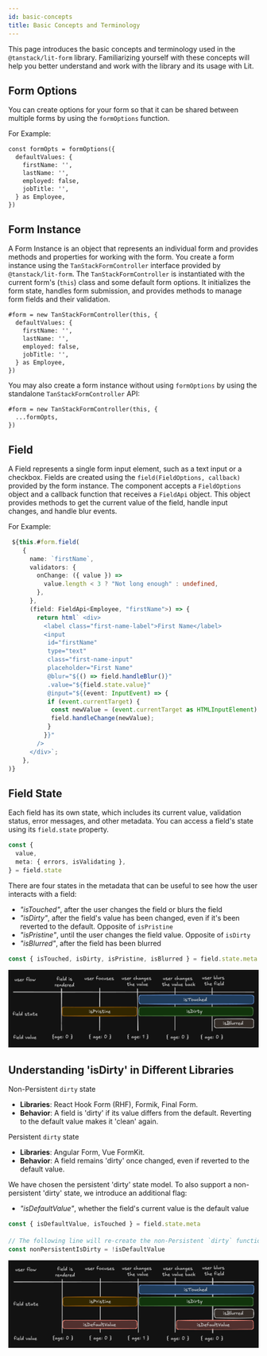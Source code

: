 ```yaml
---
id: basic-concepts
title: Basic Concepts and Terminology
---
```


This page introduces the basic concepts and terminology used in the `@tanstack/lit-form` library. Familiarizing yourself with these concepts will help you better understand and work with the library and its usage with Lit.

## Form Options

You can create options for your form so that it can be shared between multiple forms by using the `formOptions` function.

For Example:

```tsx
const formOpts = formOptions({
  defaultValues: {
    firstName: '',
    lastName: '',
    employed: false,
    jobTitle: '',
  } as Employee,
})
```

## Form Instance

A Form Instance is an object that represents an individual form and provides methods and properties for working with the form. You create a form instance using the `TanStackFormController` interface provided by `@tanstack/lit-form`. The `TanStackFormController` is instantiated with the current form's (`this`) class and some default form options. It initializes the form state, handles form submission, and provides methods to manage form fields and their validation.

```tsx
#form = new TanStackFormController(this, {
  defaultValues: {
    firstName: '',
    lastName: '',
    employed: false,
    jobTitle: '',
  } as Employee,
})
```

You may also create a form instance without using `formOptions` by using the standalone `TanStackFormController` API:

```tsx
#form = new TanStackFormController(this, {
  ...formOpts,
})
```

## Field

A Field represents a single form input element, such as a text input or a checkbox. Fields are created using the `field(FieldOptions, callback)` provided by the form instance. The component accepts a `FieldOptions` object and a callback function that receives a `FieldApi` object. This object provides methods to get the current value of the field, handle input changes, and handle blur events.

For Example:

```ts
 ${this.#form.field(
    {
      name: `firstName`,
      validators: {
        onChange: ({ value }) =>
          value.length < 3 ? "Not long enough" : undefined,
        },
      },
      (field: FieldApi<Employee, "firstName">) => {
        return html` <div>
          <label class="first-name-label">First Name</label>
          <input
           id="firstName"
           type="text"
           class="first-name-input"
           placeholder="First Name"
           @blur="${() => field.handleBlur()}"
           .value="${field.state.value}"
           @input="${(event: InputEvent) => {
           if (event.currentTarget) {
            const newValue = (event.currentTarget as HTMLInputElement).value;
            field.handleChange(newValue);
           }
          }}"
        />
      </div>`;
    },
)}
```

## Field State

Each field has its own state, which includes its current value, validation status, error messages, and other metadata. You can access a field's state using its `field.state` property.

```ts
const {
  value,
  meta: { errors, isValidating },
} = field.state
```

There are four states in the metadata that can be useful to see how the user interacts with a field:

- _"isTouched"_, after the user changes the field or blurs the field
- _"isDirty"_, after the field's value has been changed, even if it's been reverted to the default. Opposite of `isPristine`
- _"isPristine"_, until the user changes the field value. Opposite of `isDirty`
- _"isBlurred"_, after the field has been blurred

```ts
const { isTouched, isDirty, isPristine, isBlurred } = field.state.meta
```

![Field states](https://raw.githubusercontent.com/TanStack/form/main/docs/assets/field-states.png)

## Understanding 'isDirty' in Different Libraries

Non-Persistent `dirty` state

- **Libraries**: React Hook Form (RHF), Formik, Final Form.
- **Behavior**: A field is 'dirty' if its value differs from the default. Reverting to the default value makes it 'clean' again.

Persistent `dirty` state

- **Libraries**: Angular Form, Vue FormKit.
- **Behavior**: A field remains 'dirty' once changed, even if reverted to the default value.

We have chosen the persistent 'dirty' state model. To also support a non-persistent 'dirty' state, we introduce an additional flag:

- _"isDefaultValue"_, whether the field's current value is the default value

```ts
const { isDefaultValue, isTouched } = field.state.meta

// The following line will re-create the non-Persistent `dirty` functionality.
const nonPersistentIsDirty = !isDefaultValue
```

![Field states extended](https://raw.githubusercontent.com/TanStack/form/main/docs/assets/field-states-extended.png)
